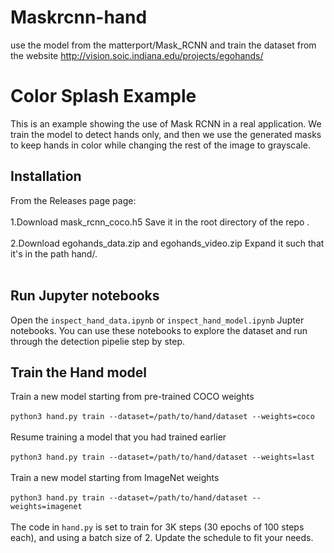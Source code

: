 # Maskrcnn-hand
use the model from the matterport/Mask_RCNN and train the dataset from the website http://vision.soic.indiana.edu/projects/egohands/ 
# **Color Splash Example**  
This is an example showing the use of Mask RCNN in a real application. We train the model to detect hands only, 
and then we use the generated masks to keep hands in color while changing the rest of the image to grayscale.<br>
## **Installation**  
From the Releases page page:<br><br>
1.Download mask_rcnn_coco.h5 Save it in the root directory of the repo .<br><br>
2.Download egohands_data.zip and egohands_video.zip Expand it such that it's in the path hand/.<br><br>
## **Run Jupyter notebooks**  
Open the `inspect_hand_data.ipynb` or `inspect_hand_model.ipynb` Jupter notebooks. 
You can use these notebooks to explore the dataset and run through the detection pipelie step by step.
## **Train the Hand model**  
Train a new model starting from pre-trained COCO weights<br><br>
`python3 hand.py train --dataset=/path/to/hand/dataset --weights=coco`<br><br>
Resume training a model that you had trained earlier<br><br>
`python3 hand.py train --dataset=/path/to/hand/dataset --weights=last`<br><br>
Train a new model starting from ImageNet weights<br><br>
`python3 hand.py train --dataset=/path/to/hand/dataset --weights=imagenet`<br><br>
The code in `hand.py` is set to train for 3K steps (30 epochs of 100 steps each), 
and using a batch size of 2. Update the schedule to fit your needs.


